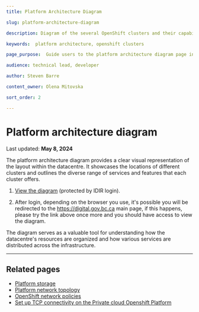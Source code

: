 ```yaml
---
title: Platform Architecture Diagram

slug: platform-architecture-diagram

description: Diagram of the several OpenShift clusters and their capabilities

keywords:  platform architecture, openshift clusters 

page_purpose:  Guide users to the platform architecture diagram page in the IDIR protected content area

audience: technical lead, developer

author: Steven Barre

content_owner: Olena Mitovska

sort_order: 2

---
```

# Platform architecture diagram
Last updated: **May 8, 2024**

The platform architecture diagram provides a clear visual representation of the layout within the datacentre. It showcases the locations of different clusters and outlines the diverse range of services and features that each cluster offers.  

1. [View the diagram](https://digital.gov.bc.ca/technology/cloud/private/internal-resources/diagram/) (protected by IDIR login).

2. After login, depending on the browser you use, it's possible you will be redirected to the https://digital.gov.bc.ca main page, if this happens, please try the link above once more and you should have access to view the diagram. 

The diagram serves as a valuable tool for understanding how the datacentre's resources are organized and how various services are distributed across the infrastructure.

---

## Related pages 

- [Platform storage](../platform-architecture-reference/platform-storage.md)
- [Platform network topology](../platform-architecture-reference/platform-network-topology.md)
- [OpenShift network policies](../platform-architecture-reference/openshift-network-policies.md)
- [Set up TCP connectivity on the Private cloud Openshift Platform](../platform-architecture-reference/set-up-tcp-connectivity-on-private-cloud-openshift-platform.md)
